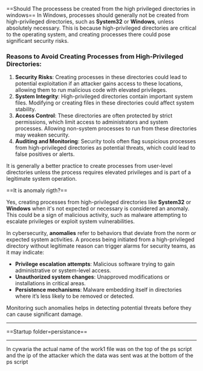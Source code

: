 ==Should The processess be created from the high privileged directories in windows==
In Windows, processes should generally not be created from high-privileged directories, such as **System32** or **Windows**, unless absolutely necessary. This is because high-privileged directories are critical to the operating system, and creating processes there could pose significant security risks.

### Reasons to Avoid Creating Processes from High-Privileged Directories:
1. **Security Risks**: Creating processes in these directories could lead to potential exploitation if an attacker gains access to these locations, allowing them to run malicious code with elevated privileges.
2. **System Integrity**: High-privileged directories contain important system files. Modifying or creating files in these directories could affect system stability.
3. **Access Control**: These directories are often protected by strict permissions, which limit access to administrators and system processes. Allowing non-system processes to run from these directories may weaken security.
4. **Auditing and Monitoring**: Security tools often flag suspicious processes from high-privileged directories as potential threats, which could lead to false positives or alerts.

It is generally a better practice to create processes from user-level directories unless the process requires elevated privileges and is part of a legitimate system operation.

==It is anomaly rigth?==

Yes, creating processes from high-privileged directories like **System32** or **Windows** when it's not expected or necessary is considered an anomaly. This could be a sign of malicious activity, such as malware attempting to escalate privileges or exploit system vulnerabilities.

In cybersecurity, **anomalies** refer to behaviors that deviate from the norm or expected system activities. A process being initiated from a high-privileged directory without legitimate reason can trigger alarms for security teams, as it may indicate:

- **Privilege escalation attempts**: Malicious software trying to gain administrative or system-level access.
- **Unauthorized system changes**: Unapproved modifications or installations in critical areas.
- **Persistence mechanisms**: Malware embedding itself in directories where it’s less likely to be removed or detected.

Monitoring such anomalies helps in detecting potential threats before they can cause significant damage.
***
==Startup folder=persistance==
***
In cywaria the actual name of the work1 file was on the top of the ps script and the ip of the attacker which the data was sent was at the bottom of the ps script

